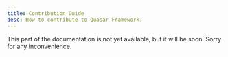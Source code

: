 ```yaml
---
title: Contribution Guide
desc: How to contribute to Quasar Framework.
---
```


This part of the documentation is not yet available, but it will be soon. Sorry for any inconvenience.
